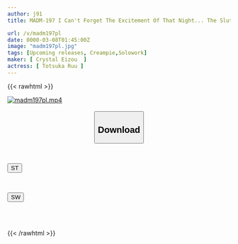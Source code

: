 ```yaml
---
author: j91
title: MADM-197 I Can't Forget The Excitement Of That Night... The Slutty Wife Is Still Looking For Her Neighbor's Thing Today Ruu Tokutaka

url: /v/madm197pl
date: 0000-03-08T01:45:00Z
image: "madm197pl.jpg"
tags: [Upcoming releases, Creampie,Solowork]
maker: [ Crystal Eizou  ]
actress: [ Totsuka Ruu ]
---
```



{{< rawhtml >}}

<div class="video" data-videoid="pending_link_2.html">
    <a href="javascript:;">
        <img src="/v/madm197pl/madm197pl.jpg" width="WIDTH" height="HEIGHT" alt="madm197pl.mp4" loading="lazy">
    </a>
</div>

<script type="text/javascript" src="https://j91.asia/asset/on-demand-pend.js"></script>

<br>
  <link rel="stylesheet" href="https://j91.asia/asset/bs5.css">
  
  <center>
  <button class="btn btn-primary" type="button" data-bs-toggle="collapse" data-bs-target=".multi-collapse" aria-expanded="false" aria-controls="multiCollapseExample1 multiCollapseExample2"><h2>Download</h2></button></center>
</p>
<div class="row">
  <div class="col">
    <div class="collapse multi-collapse" id="multiCollapseExample1">
      <div class="card card-body">
	      	      <br>
<div class="buttons">  
<p><a href="https://j91.asia/pending_link_2.html" target="_blank"><button class="btn-hover color-3"><i class="fa fa-download"></i> ST</button></a></p></div>
    </div>
  </div>
</div>
  <div class="col">
    <div class="collapse multi-collapse" id="multiCollapseExample2">
      <div class="card card-body">
	      <br>
<div class="buttons">
<p><a href="https://j91.asia/pending_link_2.html" target="_blank"><button class="btn-hover color-2"><i class="fa fa-download"></i> SW</button></a></p></div>
<br><br>
      </div>
    </div>
  </div>
</div>

{{< /rawhtml >}}